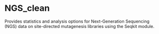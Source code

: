 # NGS_clean
Provides statistics and analysis options for Next-Generation Sequencing (NGS) data on site-directed mutagenesis libraries using the Seqkit module.
